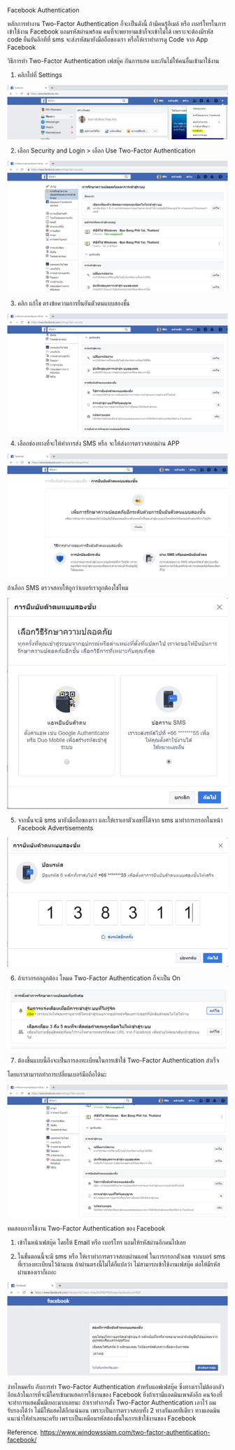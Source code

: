Facebook Authentication

หลักการทำงาน Two-Factor Authentication ก็จะเป็นดังนี้  ถ้ามีคนรู้อีเมล์ หรือ เบอร์โทรในการเข้าใช้งาน Facebook แถมรหัสผ่านพร้อม คนที่จะพยายามเข้าก็จะเข้าไม่ได้ เพราะจะต้องมีรหัส code ยืนยันอีกทีที่ sms จะส่งรหัสมายังมือถือของเรา หรือให้เราทำการดู Code จาก App Facebook 

วิธีการทำ Two-Factor Authentication เฟสบุ๊ค กันการแฮค และกันไม่ให้คนอื่นเข้ามาใช้งาน

1. คลิกไปที่ Settings

![index](/Image/FBA1.JPG)

2. เลือก Security and Login > เลือก  Use Two-Factor Authentication

![index](/Image/FBA2.JPG)

3. คลิก แก้ไข ตรงข้อความการยืนยันตัวตนแบบสองชั้น

![index](/Image/FBA3.JPG)

4. เลือกช่องทางที่จะให้ทำการส่ง SMS หรือ จะให้ส่งการตรวจสอบผ่าน APP

![index](/Image/FBA4.JPG)

ถ้าเลือก SMS ตรวจสอบให้ถูกว่าเบอร์เราถูกต้องใช่ไหม

![index](/Image/FBA5.JPG)

5. จากนั้นจะมี sms มายังมือถือของเรา และให้เราเอาตัวเลขที่ได้จาก sms มาทำการกรอกในหน้า Facebook
Advertisements

![index](/Image/FBA6.JPG)

6. ถ้าเรากรอกถูกต้อง โหมด Two-Factor Authentication ก็จะเป็น On

![index](/Image/FBA-on.JPG)

7. ต้องขึ้นแบบนี้ถึงจะเป็นการลงทะเบียนในการเข้าใช้ Two-Factor Authentication สำเร็จ

โดยเเราสามารถทำการเปลี่ยนเบอร์มือถือได้นะ

![index](/Image/FBA7.JPG)

ทดสอบการใช้งาน Two-Factor Authentication ของ Facebook

1. เข้าในหน้าเฟสบุ๊ค โดยให้ Email หรือ เบอร์โทร แถมให้รหัสผ่านอีกคนไปเลย

2. ในขั้นตอนนี้จะมี sms หรือ ให้เราทำการตรวจสอบผ่านแอฟ ในการกรอกตัวเลข จากเบอร์ sms ที่เราลงทะเบียนไว้ด้านบน ถ้าผ่านตรงนี้ไม่ได้ก็แปลว่า ไม่สามารถเข้าใช้งานเฟสบุ๊ค ต่อให้มีรหัสผ่านของเราก็เถอะ

![index](/Image/FBA8.JPG)

ง่ายไหมครับ กับการทำ Two-Factor Authentication สำหรับแอฟเฟสบุ๊ค ซึ่งทางเราไม่ต้องกลัวอีกแล้วในการที่จะมีใครเข้ามาแฮคการใช้งานของ Facebook ยิ่งถ้าเรามีแอดมินเพจดังอีก คนจ้องที่จะทำการแฮคนั้นมีเยอะมากเลยนะ ถ้าเราทำการตั้ง Two-Factor Authentication เอาไว้ ผมรับรองได้ว่า ไม่มีให้แฮคได้อีกแน่นอน เพราะเป็นการตรวจสอบทั้ง 2 ทางกันเลยทีเดียว ทางแอดมินแนะนำให้ทำเลยนะครับ เพราะเป็นเหมือนรหัสสองชั้นในการเข้าใช้งานของ Facebook

Reference.
https://www.windowssiam.com/two-factor-authentication-facebook/
